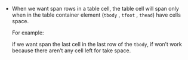 - When we want span rows in a table cell, the table cell will span only when  in the table container element (`tbody` , `tfoot` , `thead`) have cells space.

  For example:

  if we want span the last cell in the last row of the `tbody`, if won’t work because there aren’t any cell left for take space.